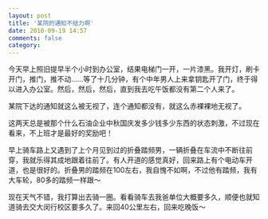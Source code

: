 ```yaml
---
layout: post
title: '某院的通知不给力啊'
date: 2010-09-19 14:57
comments: false
category: 
---
```

    

今天早上照旧提早半个小时到办公室，结果电梯门一开，一片漆黑。我开灯，刷卡开门，推门，推不动……等了十几分钟，有个中年男人上来拿钥匙开了门，终于得以进入办公室。然后，然后，然后，直到我去吃午饭都没有第二个人来了。

某院下达的通知就这么被无视了，连个通知都没有，就这么赤裸裸地无视了。

这两天总是被那个什么石油企业中秋国庆发多少钱多少东西的状态刺激，不过现在看来，不上班才是最好的奖励吧！

早上骑车路上又遇到了上个月见到过的折叠踏频男，一辆折叠在车流中不断往前穿，我就乐得其成地跟着往前了。有人开道的感觉真好，回来路上有个电动车开道，也是很好的。折叠男的踏频在100左右，我自愧不如啊，不过他有踏频，我有大车轮，80多的踏频一样跟～

现在天气不错，我打算出去骑一圈。看看骑车去我爸单位大概要多久，顺便也就知道骑去交大闵行校区要多久了。来回40公里左右，回来吃晚饭～
